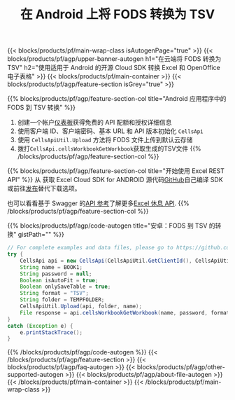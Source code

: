 ﻿---
title: 在 Android 上将 FODS 转换为 TSV
description: 使用云 API 和开源 Android SDK 自动化 Excel 文件操作操作，例如创建、编辑和转换
url: /zh/android/conversion/fods-to-tsv/
family: cells
platformtag: android
feature: conversion
informat: FODS
outformat: TSV
platform: Android
otherformats: XLS XLTM XML CSV PDF ODS HTML XPS TIFF MD TSV DIF TXT FODS XLSX MHTML 
---
{{< blocks/products/pf/main-wrap-class isAutogenPage="true" >}}
{{< blocks/products/pf/agp/upper-banner-autogen h1="在云端将 FODS 转换为 TSV" h2="使用适用于 Android 的开源 Cloud SDK 转换 Excel 和 OpenOffice 电子表格" >}}
{{< blocks/products/pf/main-container >}}
{{< blocks/products/pf/agp/feature-section isGrey="true" >}}

{{% blocks/products/pf/agp/feature-section-col title="Android 应用程序中的 FODS 到 TSV 转换" %}}
1. 创建一个帐户<a href="https://dashboard.aspose.cloud/">仪表板</a>获得免费的 API 配额和授权详细信息
1. 使用客户端 ID、客户端密码、基本 URL 和 API 版本初始化 ```CellsApi```
1. 使用 ```CellsApiUtil.Upload``` 方法将 FODS 文件上传到默认云存储
1. 拨打```CellsApi.cellsWorkbookGetWorkbook```获取生成的TSV文件
{{% /blocks/products/pf/agp/feature-section-col %}}

{{% blocks/products/pf/agp/feature-section-col title="开始使用 Excel REST API" %}}
从 获取 Excel Cloud SDK for ANDROID 源代码[GitHub](https://github.com/aspose-cells-cloud/aspose-cells-cloud-android)自己编译 SDK 或前往[发布](https://releases.aspose.cloud/)替代下载选项。

也可以看看基于 Swagger 的[API 参考](https://apireference.aspose.cloud/cells/)了解更多[Excel 休息 API](https://products.aspose.cloud/cells/curl/).
{{% /blocks/products/pf/agp/feature-section-col %}}

{{% blocks/products/pf/agp/code-autogen title="安卓：FODS 到 TSV 的转换" gistPath="" %}}
```java
// For complete examples and data files, please go to https://github.com/aspose-cells-cloud/aspose-cells-cloud-android/
try {
    CellsApi api = new CellsApi(CellsApiUtil.GetClientId(), CellsApiUtil.GetClientSecret(), CellsApiUtil.GetAPIVersion(), CellsApiUtil.GetBaseUrl());
    String name = BOOK1;
    String password = null;
    Boolean isAutoFit = true;
    Boolean onlySaveTable = true;
    String format = "TSV";
    String folder = TEMPFOLDER;
    CellsApiUtil.Upload(api, folder, name);
    File response = api.cellsWorkbookGetWorkbook(name, password, format, isAutoFit, onlySaveTable, folder, null, null);
}
catch (Exception e) {
    e.printStackTrace();
}
```
{{% /blocks/products/pf/agp/code-autogen %}}
{{< /blocks/products/pf/agp/feature-section >}}
{{< blocks/products/pf/agp/faq-autogen >}}
{{< blocks/products/pf/agp/other-supported-autogen >}}
{{< blocks/products/pf/agp/about-file-autogen >}}
{{< /blocks/products/pf/main-container >}}
{{< /blocks/products/pf/main-wrap-class >}}